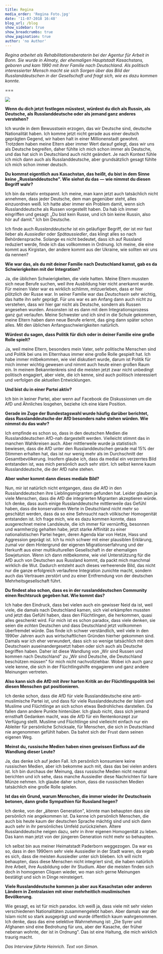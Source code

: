```yaml
---
title: Regina
media_order: 'Regina Foto.jpg'
date: '11-07-2018 16:48'
blog_url: /blog
show_sidebar: true
show_breadcrumbs: true
show_pagination: true
author: 'no Author'
---
```


_Regina arbeitet als Rehabilitationsberaterin bei der Agentur für Arbeit in Bonn. Sie wurde in Almaty, der ehemaligen Hauptstadt Kasachstans, geboren und kam 1990 mit ihrer Familie nach Deutschland. Als politisch interessierter Mensch macht sie sich Sorgen über das Bild der Russlanddeutschen in der Gesellschaft und fragt sich, wie es dazu kommen konnte._

===

![](https://soundcloud.com/mmmpitscher/spiegel-kunstliche-intelligenz)

**Wenn du dich jetzt festlegen müsstest, würdest du dich als Russin, als Deutsche, als Russlanddeutsche oder als jemand ganz anderes verstehen?**

Ich wurde in dem Bewusstsein erzogen, das wir Deutsche sind, deutsche Nationalität haben. Ich komme jetzt nicht gerade aus einer deutsch geprägten Gegend, wir haben halt in einer Millionenstadt gewohnt. Trotzdem haben meine Eltern aber immer Wert darauf gelegt, dass wir uns als Deutsche begreifen, daher fühlte ich mich schon immer als Deutsche, und das hat sich in Deutschland auch nicht geändert. Je nach Kontext fühle ich mich dann auch als Russlanddeutsche, aber grundsätzlich gesagt fühlte ich mich schon immer deutsch.

**Du kommst eigentlich aus Kasachstan, das heißt, du bist in dem Sinne keine „Russlanddeutsche&quot;. Wie siehst du das**  **—**  **wie nimmst du diesen Begriff wahr?**

Ich bin da relativ entspannt. Ich meine, man kann jetzt auch tatsächlich nicht annehmen, dass jeder Deutsche, dem man gegenüber steht, alles einzuordnen weiß. Ich hatte aber immer ein Problem damit, wenn sich Russlanddeutsche als Russen vorgestellt haben. Da hab ich immer eingriffen und gesagt: „Du bist kein Russe, und ich bin keine Russin, also hör auf damit.&quot; Ich bin Deutsche.

Ich finde auch _Russlanddeutsche_ ist ein geläufiger Begriff, der ist mir fast lieber als _Aussiedler_ oder _Spätaussiedler_, das klingt alles so nach Behördensprache. Solange es nicht bedeutet, dass ich auf Russland reduziert werde, finde ich das vollkommen in Ordnung. Ich meine, die eine kommt aus Kirgistan, der andere kommt aus der Ukraine, wie sollten wir uns da nennen?

**Wie war das, als du mit deiner Familie nach Deutschland kamst, gab es da Schwierigkeiten mit der Integration?**

Ja, die üblichen Schwierigkeiten, die viele hatten. Meine Eltern mussten sich neue Berufe suchen, weil ihre Ausbildung hier nicht anerkannt wurde. Für meinen Vater war es wirklich schlimm, mitzuerleben, dass er hier plötzlich der Russe war. In seiner Familie war das _Deutschsein_ sehr wichtig, das hatte ihn sehr geprägt. Für uns war es am Anfang dann auch nicht zu verstehen, dass wir hier gar nicht als Deutsche, sondern als Russen angesehen wurden. Ansonsten ist es dann mit dem Integrationsprozess ganz gut verlaufen. Meine Schwester und ich sind in die Schule gekommen, meine Eltern haben dann neue Berufe erlernt, das ging dann später schon alles. Mit den üblichen Anfangsschwierigkeiten natürlich.

**Würdest du sagen, dass Politik für dich oder in deiner Familie eine große Rolle spielt?**

Ja, weil meine Eltern, besonders mein Vater, sehr politische Menschen sind und Politik bei uns im Elternhaus immer eine große Rolle gespielt hat. Ich habe immer mitbekommen, wie viel diskutiert wurde, darum ist Politik für mich immer wichtig gewesen und nimmt auch heute einen großen Raum ein. In meinem Bekanntenkreis sind die meisten jetzt zwar nicht unbedingt politisch engagiert, aber viele, die ich kenne, sind auch politisch interessiert und verfolgen die aktuellen Entwicklungen.

**Und bist du in einer Partei aktiv?**

Ich bin in keiner Partei, aber wenn auf Facebook die Diskussionen um die AfD und Ähnliches losgehen, beziehe ich eine klare Position.

**Gerade im Zuge der Bundestagswahl wurde häufig darüber berichtet, dass Russlanddeutsche der AfD besonders nahe stehen würden. Wie nimmst du das wahr?**

Ich empfinde es schon so, dass in den deutschen Medien die Russlanddeutschen AfD-nah dargestellt werden. Vielleicht stimmt das in manchen Wahlkreisen auch. Aber mittlerweile wurde ja statistisch bewiesen, dass die AfD unter den Russlanddeutschen gerade mal 15% der Stimmen erhalten hat, das ist nur wenig mehr als im Durchschnitt der Gesamtbevölkerung. Insofern glaube ich, dass da medial ein verzerrtes Bild entstanden ist, was mich persönlich auch sehr stört. Ich selbst kenne kaum Russlanddeutsche, die der AfD nahe stehen.

**Aber woher kommt dann dieses mediale Bild?**

Nun, mir ist natürlich nicht entgangen, dass die AfD in den Russlanddeutschen ihre Lieblingsmigranten gefunden hat. Leider glauben ja viele Menschen, dass die AfD die integrierten Migranten akzeptieren würde. Ich denke, dass auch einige Russlanddeutsche mittlerweile das Gefühl haben, dass die konservativen Werte in Deutschland nicht mehr so geschätzt werden, dass da so eine Sehnsucht nach völkischer Homogenität entstanden ist. Ich frage mich, wie es dazu kommen konnte, dass ausgerechnet meine Landsleute, die ich immer für vernünftig, besonnen und warmherzig gehalten habe, jetzt starke Affinität zu einer nationalistischen Partei hegen, deren Agenda klar von Hetze, Hass und Aggression geprägt ist. Ich tu mich schwer mit einer plausiblen Erklärung, zumal vor dem Hintergrund der eigenen Migrationserfahrung und der Herkunft aus einer multikulturellen Gesellschaft in der ehemaligen Sowjetunion. Wenn ich dann mitbekomme, wie viel Unterstützung für die AfD auch von Deutschen aus Russland kommt, da packt mich manchmal wirklich die Wut. Dadurch entsteht auch dieses verheerende Bild, das nicht nur die ganze erfolgreich verlaufene Integration zunichte macht, sondern auch das Vertrauen zerstört und zu einer Entfremdung von der deutschen Mehrheitsgesellschaft führt.

**Du findest also schon, dass es in der russlanddeutschen Community einen Rechtsruck gegeben hat. Wie kommt das?**

Ich habe den Eindruck, dass bei vielen auch ein gewisser Neid da ist, weil viele, die damals nach Deutschland kamen, sich viel erkämpfen mussten und jetzt das Gefühl haben, dass den Flüchtlingen, die herkommen, quasi alles geschenkt wird. Für mich ist es schon paradox, dass viele denken, sie seien die _echten_ Deutschen und dass Deutschland jetzt vollkommen überfremdet würde. Das finde ich schwer verständlich, weil viele in den 1990er Jahren auch aus wirtschaftlichen Gründen hierher gekommen sind. Damals war ich eher verwundert, dass sich so wenige tatsächlich mit dem Deutschsein  auseinandergesetzt haben oder sich auch als Deutsche begriffen haben. Daher ist diese Wandlung von „Wir sind Russen und kommen nach Deutschland&quot; zu „Wir sind Deutsche, die Deutschland beschützen müssen&quot; für mich nicht nachvollziehbar. Wobei ich auch ganz viele kenne, die sich in der Flüchtlingshilfe engagieren und ganz andere Meinungen vertreten.

**Also kann sich die AfD mit ihrer harten Kritik an der Flüchtlingspolitik bei diesen Menschen gut positionieren.**

Ich denke schon, dass die AfD für viele Russlanddeutsche eine anti-muslimische Partei ist, und dass für viele Russlanddeutsche der Islam und Muslime und Flüchtlinge an sich schon etwas Bedrohliches darstellen. Da fallen dann andere Punkte hintenüber. Ich glaub nicht, dass sich jemand ernsthaft Gedanken macht, was die AfD für ein Rentenkonzept zur Verfügung stellt. Muslime und Flüchtlinge sind vielleicht einfach nur ein Ableiter für persönliche Schicksale, für Menschen, die sich in Deutschland nie angenommen gefühlt haben. Da bahnt sich der Frust dann seinen eigenen Weg.

**Meinst du, russische Medien haben einen gewissen Einfluss auf die Wandlung dieser Leute?**

Ja, das denke ich auf jeden Fall. Ich persönlich konsumiere keine russischen Medien, aber ich bekomme auch mit, dass das bei vielen anders ist. Ich bin durchaus der Meinung, dass russische Medien nicht neutral berichten und ich sehe, dass manche Aussiedler diese Nachrichten für bare Münze nehmen. Ich glaube daher schon, dass die russischen Medien tatsächlich eine große Rolle spielen.

**Ist das ein Grund, warum Menschen, die immer wieder ihr Deutschsein betonen, dann große Sympathien für Russland hegen?**

Ich denke, von der „älteren Generation&quot;, könnte man behaupten dass sie persönlich nie angekommen ist. Da kenne ich persönlich Menschen, die auch bis heute kaum der deutschen Sprache mächtig sind und sich dann auch sehr in ihr persönliches Umfeld zurückziehen. Ältere Russlanddeutsche neigen dazu, sehr in ihrer eigenen Homogenität zu leben. Das kann man jetzt von der jüngeren Generation nicht mehr so behaupten.

Ich selbst bin aus meiner Heimatstadt Paderborn weggezogen. Da war es so, dass in den 1990ern sehr viele Aussiedler in der Stadt waren, da ergab es sich, dass die meisten Aussiedler unter sich blieben. Ich will nicht behaupten, dass diese Menschen nicht integriert sind, die haben natürlich ihre Arbeit, ihre Ausbildung oder ihr Studium. Aber die meisten finden sich doch in homogenen Cliquen wieder, wo man sich gerne Meinungen bestätigt und sich in Dinge reinsteigert.

**Viele Russlanddeutsche kommen ja aber aus Kasachstan oder anderen Ländern in Zentralasien mit einer mehrheitlich muslimischen Bevölkerung.**

Wie gesagt, es ist für mich paradox. Ich weiß ja, dass viele mit sehr vielen verschiedenen Nationalitäten zusammengelebt haben. Aber damals war der Islam nicht so stark ausgeprägt und wurde öffentlich kaum wahrgenommen. Ich denke, dass das eine selektive Wahrnehmung ist: „Die Syrer und Afghanen sind eine Bedrohung für uns, aber der Kasache, der früher nebenan wohnte, der ist in Ordnung&quot;. Das ist eine Haltung, die mich wirklich traurig macht.

_Das Interview führte Heinrich. Text von Simon._

